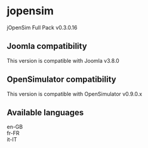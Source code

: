 # jopensim
jOpenSim Full Pack v0.3.0.16

## Joomla compatibility
This version is compatible with Joomla v3.8.0

## OpenSimulator compatibility
This version is compatible with OpenSimulator v0.9.0.x

## Available languages
en-GB<br />
fr-FR<br />
it-IT